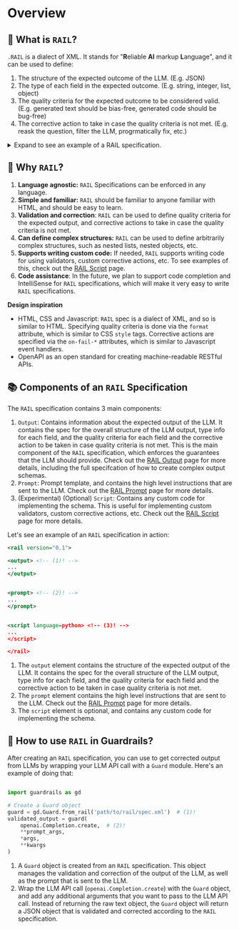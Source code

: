 # Overview

## 🤖 What is `RAIL`?

`.RAIL` is a dialect of XML. It stands for "**R**eliable **AI** markup **L**anguage", and it can be used to define:

1. The structure of the expected outcome of the LLM. (E.g. JSON)
2. The type of each field in the expected outcome. (E.g. string, integer, list, object)
3. The quality criteria for the expected outcome to be considered valid. (E.g. generated text should be bias-free, generated code should be bug-free)
4. The corrective action to take in case the quality criteria is not met. (E.g. reask the question, filter the LLM, progrmatically fix, etc.)


<details>

<summary>Expand to see an example of a RAIL specification.</summary>

```xml
<rail version="0.1">

<output>
    <list name="fees" description="What fees and charges are associated with my account?">
        <object>
            <integer name="index" format="1-indexed" />
            <string name="name" format="lower-case; two-words" on-fail-lower-case="noop" on-fail-two-words="reask"/>
            <string name="explanation" format="one-line" on-fail-one-line="noop" />
            <float name="value" format="percentage"/>
        </object>
    </list>
    <string name='interest_rates' description='What are the interest rates offered by the bank on savings and checking accounts, loans, and credit products?' format="one-line" on-fail-one-line="noop"/>
</output>


<prompt>

Given the following document, answer the following questions. If the answer doesn't exist in the document, enter 'None'.

{document}

@xml_prefix_prompt

{{output_schema}}

@json_suffix_prompt</prompt>


<script language='python'>
    from guardrails.validators import Validator, EventDetail, register_validator
    import random


    @register_validator(name="custom", data_type="any")
    class CustomValidator(Validator):
        def __init__(self, *args, **kwargs):
            super(CustomValidator, self).__init__(*args, **kwargs)

        def validate(self, key: str, value: Any, schema: Union[Dict, List]):
            """Validate that a value is within a range."""

            logger.debug(f"Validating {value} is in choices {self._choices}...")

            if random.random() > 0.5:
                raise EventDetail(
                    key,
                    value,
                    schema,
                    f"Value {value} is not in choices {self._choices}.",
                    None,
                )

            return schema
</script>

</rail>
```


</details>


## 🤔 Why `RAIL`?

1. **Language agnostic:** `RAIL` Specifications can be enforced in any language.
2. **Simple and familiar:** `RAIL` should be familiar to anyone familiar with HTML, and should be easy to learn.
3. **Validation and correction**: `RAIL` can be used to define quality criteria for the expected output, and corrective actions to take in case the quality criteria is not met.
4. **Can define complex structures:** `RAIL` can be used to define arbitrarily complex structures, such as nested lists, nested objects, etc.
5. **Supports writing custom code:** If needed, `RAIL` supports writing code for using validators, custom corrective actions, etc. To see examples of this, check out the [RAIL Script](script.md) page.
6. **Code assistance**: In the future, we plan to support code completion and IntelliSense for `RAIL` specifications, which will make it very easy to write `RAIL` specifications.


**Design inspiration**

- HTML, CSS and Javascript: `RAIL` spec is a dialect of XML, and so is similar to HTML. Specifying quality criteria is done via the `format` attribute, which is similar to CSS `style` tags. Corrective actions are specified via the `on-fail-*` attributes, which is similar to Javascript event handlers.
- OpenAPI as an open standard for creating machine-readable RESTful APIs.


## 📚 Components of an `RAIL` Specification

The `RAIL` specification contains 3 main components:

1. `Output`: Contains information about the expected output of the LLM. It contains the spec for the overall structure of the LLM output, type info for each field, and the quality criteria for each field and the corrective action to be taken in case quality criteria is not met.
   This is the main component of the `RAIL` specification, which enforces the guarantees that the LLM should provide.
   Check out the [RAIL Output](output.md) page for more details, including the full specifcation of how to create complex output schemas.
2. `Prompt`: Prompt template, and contains the high level instructions that are sent to the LLM. Check out the [RAIL Prompt](prompt.md) page for more details.
3. (Experimental) (Optional) `Script`: Contains any custom code for implementing the schema. This is useful for implementing custom validators, custom corrective actions, etc. Check out the [RAIL Script](script.md) page for more details.

Let's see an example of an `RAIL` specification in action:


```xml
<rail version="0.1">

<output> <!-- (1)! -->
...
</output>


<prompt> <!-- (2)! -->
...
</prompt>


<script language=python> <!-- (3)! -->
...
</script>

</rail>
```

1. The `output` element contains the structure of the expected output of the LLM. It contains the spec for the overall structure of the LLM output, type info for each field, and the quality criteria for each field and the corrective action to be taken in case quality criteria is not met.
2. The `prompt` element contains the high level instructions that are sent to the LLM. Check out the [RAIL Prompt](prompt.md) page for more details.
3. The `script` element is optional, and contains any custom code for implementing the schema.


## 📖 How to use `RAIL` in Guardrails?

After creating an `RAIL` specification, you can use to get corrected output from LLMs by wrapping your LLM API call with a `Guard` module. Here's an example of doing that:

```python

import guardrails as gd

# Create a Guard object
guard = gd.Guard.from_rail('path/to/rail/spec.xml')  # (1)!
validated_output = guard(
    openai.Completion.create,  # (2)!
    **prompt_args,
    *args,
    **kwargs
)

```

1. A `Guard` object is created from an `RAIL` specification. This object manages the validation and correction of the output of the LLM, as well as the prompt that is sent to the LLM.
2. Wrap the LLM API call (`openai.Completion.create`) with the `Guard` object, and add any additional arguments that you want to pass to the LLM API call. Instead of returning the raw text object, the `Guard` object will return a JSON object that is validated and corrected according to the `RAIL` specification.